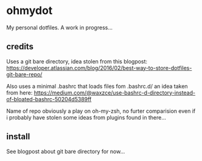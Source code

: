 # ohmydot

My personal dotfiles. A work in progress...


## credits

Uses a git bare directory, idea stolen from this blogpost: https://developer.atlassian.com/blog/2016/02/best-way-to-store-dotfiles-git-bare-repo/

Also uses a minimal .bashrc that loads files fom .bashrc.d/ an idea taken from here: https://medium.com/@waxzce/use-bashrc-d-directory-instead-of-bloated-bashrc-50204d5389ff

Name of repo obviously a play on oh-my-zsh, no furter comparision even if i probably have stolen some ideas from plugins found in there...

## install

See blogpost about git bare directory for now...
